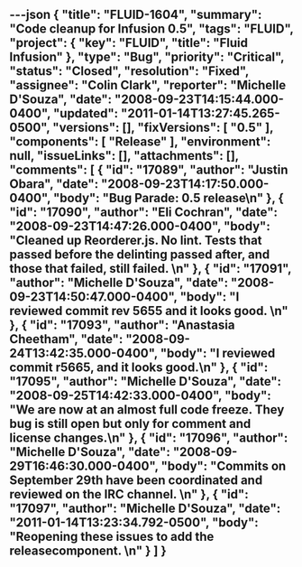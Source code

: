 ---json
{
  "title": "FLUID-1604",
  "summary": "Code cleanup for Infusion 0.5",
  "tags": "FLUID",
  "project": {
    "key": "FLUID",
    "title": "Fluid Infusion"
  },
  "type": "Bug",
  "priority": "Critical",
  "status": "Closed",
  "resolution": "Fixed",
  "assignee": "Colin Clark",
  "reporter": "Michelle D'Souza",
  "date": "2008-09-23T14:15:44.000-0400",
  "updated": "2011-01-14T13:27:45.265-0500",
  "versions": [],
  "fixVersions": [
    "0.5"
  ],
  "components": [
    "Release"
  ],
  "environment": null,
  "issueLinks": [],
  "attachments": [],
  "comments": [
    {
      "id": "17089",
      "author": "Justin Obara",
      "date": "2008-09-23T14:17:50.000-0400",
      "body": "Bug Parade: 0.5 release\n"
    },
    {
      "id": "17090",
      "author": "Eli Cochran",
      "date": "2008-09-23T14:47:26.000-0400",
      "body": "Cleaned up Reorderer.js. No lint. Tests that passed before the delinting passed after, and those that failed, still failed.&#x20;\n"
    },
    {
      "id": "17091",
      "author": "Michelle D'Souza",
      "date": "2008-09-23T14:50:47.000-0400",
      "body": "I reviewed commit rev 5655 and it looks good.&#x20;\n"
    },
    {
      "id": "17093",
      "author": "Anastasia Cheetham",
      "date": "2008-09-24T13:42:35.000-0400",
      "body": "I reviewed commit r5665, and it looks good.\n"
    },
    {
      "id": "17095",
      "author": "Michelle D'Souza",
      "date": "2008-09-25T14:42:33.000-0400",
      "body": "We are now at an almost full code freeze. They bug is still open but **only** for comment and license changes.\n"
    },
    {
      "id": "17096",
      "author": "Michelle D'Souza",
      "date": "2008-09-29T16:46:30.000-0400",
      "body": "Commits on September 29th have been coordinated and reviewed on the IRC channel.&#x20;\n"
    },
    {
      "id": "17097",
      "author": "Michelle D'Souza",
      "date": "2011-01-14T13:23:34.792-0500",
      "body": "Reopening these issues to add the releasecomponent.&#x20;\n"
    }
  ]
}
---

        